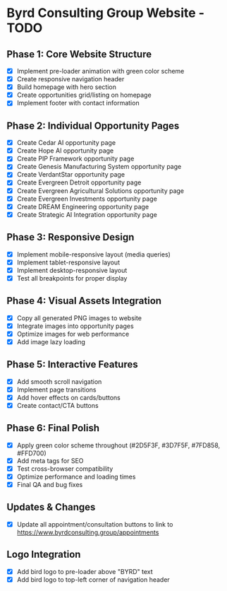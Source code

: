 # Byrd Consulting Group Website - TODO

## Phase 1: Core Website Structure
- [x] Implement pre-loader animation with green color scheme
- [x] Create responsive navigation header
- [x] Build homepage with hero section
- [x] Create opportunities grid/listing on homepage
- [x] Implement footer with contact information

## Phase 2: Individual Opportunity Pages
- [x] Create Cedar AI opportunity page
- [x] Create Hope AI opportunity page
- [x] Create PIP Framework opportunity page
- [x] Create Genesis Manufacturing System opportunity page
- [x] Create VerdantStar opportunity page
- [x] Create Evergreen Detroit opportunity page
- [x] Create Evergreen Agricultural Solutions opportunity page
- [x] Create Evergreen Investments opportunity page
- [x] Create DREAM Engineering opportunity page
- [x] Create Strategic AI Integration opportunity page

## Phase 3: Responsive Design
- [x] Implement mobile-responsive layout (media queries)
- [x] Implement tablet-responsive layout
- [x] Implement desktop-responsive layout
- [x] Test all breakpoints for proper display

## Phase 4: Visual Assets Integration
- [x] Copy all generated PNG images to website
- [x] Integrate images into opportunity pages
- [x] Optimize images for web performance
- [x] Add image lazy loading

## Phase 5: Interactive Features
- [x] Add smooth scroll navigation
- [x] Implement page transitions
- [x] Add hover effects on cards/buttons
- [x] Create contact/CTA buttons

## Phase 6: Final Polish
- [x] Apply green color scheme throughout (#2D5F3F, #3D7F5F, #7FD858, #FFD700)
- [x] Add meta tags for SEO
- [x] Test cross-browser compatibility
- [x] Optimize performance and loading times
- [x] Final QA and bug fixes

## Updates & Changes
- [x] Update all appointment/consultation buttons to link to https://www.byrdconsulting.group/appointments

## Logo Integration
- [x] Add bird logo to pre-loader above "BYRD" text
- [x] Add bird logo to top-left corner of navigation header
